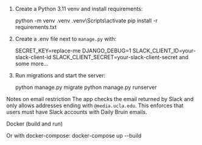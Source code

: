 
1. Create a Python 3.11 venv and install requirements:

   python -m venv .venv
   .venv\Scripts\activate
   pip install -r requirements.txt

2. Create a .env file next to `manage.py` with:

   SECRET_KEY=replace-me
   DJANGO_DEBUG=1
   SLACK_CLIENT_ID=your-slack-client-id
   SLACK_CLIENT_SECRET=your-slack-client-secret
   and some more...

3. Run migrations and start the server:

   python manage.py migrate
   python manage.py runserver


Notes on email restriction
The app checks the email returned by Slack and only allows addresses ending with `@media.ucla.edu`.
This enforces that users must have Slack accounts with Daily Bruin emails.

Docker (build and run)

Or with docker-compose:
docker-compose up --build
